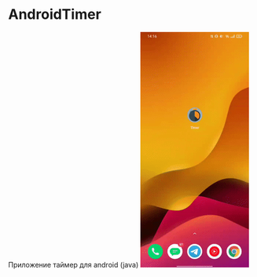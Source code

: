 # AndroidTimer
Приложение таймер для android (java)
![alt tag](https://github.com/BUR1358/AndroidTimer/blob/main/timerReview.gif "Приложение для андроид таймер")​
